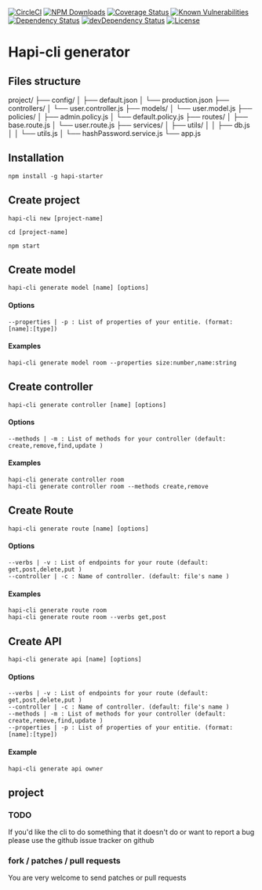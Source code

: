 [![CircleCI](https://img.shields.io/circleci/project/github/RedSparr0w/node-csgo-parser.svg)](https://circleci.com/gh/AMoreaux/hapi-cli)
[![NPM Downloads](https://img.shields.io/npm/dm/hapi-starter.svg)](https://www.npmjs.com/package/hapi-starter)
[![Coverage Status](https://coveralls.io/repos/github/AMoreaux/hapi-cli/badge.svg?branch=master)](https://coveralls.io/github/AMoreaux/hapi-cli?branch=master)
[![Known Vulnerabilities](https://snyk.io/test/github/amoreaux/hapi-cli/badge.svg)](https://snyk.io/test/github/amoreaux/hapi-cli)
<a href="https://david-dm.org/amoreaux/hapi-cli"><img src="https://david-dm.org/amoreaux/hapi-cli.svg" alt="Dependency Status"></a>
<a href="https://david-dm.org/amoreaux/hapi-cli/?type=dev"><img src="https://david-dm.org/amoreaux/hapi-cli/dev-status.svg" alt="devDependency Status"></a>
[![License](http://img.shields.io/npm/l/@ljharb/eslint-config.svg)](http://img.shields.io/npm/l/@ljharb/eslint-config.svg)

# Hapi-cli generator


## Files structure

project/
├── config/
│   ├── default.json
│   └── production.json
├── controllers/
│   └── user.controller.js
├── models/
│   └── user.model.js
├── policies/
│   ├── admin.policy.js
│   └── default.policy.js
├── routes/
│   ├── base.route.js
│   └── user.route.js
├── services/
│   ├── utils/
│   │   ├── db.js
│   │   └── utils.js
│   └── hashPassword.service.js
└── app.js

## Installation

    npm install -g hapi-starter

## Create project

    hapi-cli new [project-name]

    cd [project-name]

    npm start

## Create model

    hapi-cli generate model [name] [options]
    
#### Options

    --properties | -p : List of properties of your entitie. (format: [name]:[type])
    
#### Examples

    hapi-cli generate model room --properties size:number,name:string

## Create controller

    hapi-cli generate controller [name] [options]
    
#### Options

    --methods | -m : List of methods for your controller (default: create,remove,find,update )

#### Examples

    hapi-cli generate controller room
    hapi-cli generate controller room --methods create,remove

## Create Route

    hapi-cli generate route [name] [options]
    
#### Options

    --verbs | -v : List of endpoints for your route (default: get,post,delete,put )
    --controller | -c : Name of controller. (default: file's name )
    
#### Examples

    hapi-cli generate route room
    hapi-cli generate route room --verbs get,post
    
## Create API

    hapi-cli generate api [name] [options]
    
#### Options

    --verbs | -v : List of endpoints for your route (default: get,post,delete,put )
    --controller | -c : Name of controller. (default: file's name )
    --methods | -m : List of methods for your controller (default: create,remove,find,update )
    --properties | -p : List of properties of your entitie. (format: [name]:[type])

#### Example

    hapi-cli generate api owner
    
    
##  project
    
### TODO

If you'd like the cli to do something that it doesn't do or want to report a bug please use the github issue tracker on github

### fork / patches / pull requests

You are very welcome to send patches or pull requests
